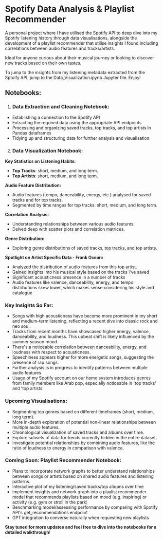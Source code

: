 # Spotify Data Analysis & Playlist Recommender

A personal project where I have utilised the Spotify API to deep dive into my Spotify listening history through data visualisations, alongside the development of a playlist recommender that utilise insights I found including correlations between audio features and tracks/artists.

Ideal for anyone curious about their musical journey or looking to discover new tracks based on their own tastes.

To jump to the insights from my listening metadata extracted from the Sptoify API, jump to the Data_Visualization.ipynb Jupyter file. Enjoy! 


## Notebooks:

1. ### Data Extraction and Cleaning Notebook:
- Establishing a connection to the Spotify API
- Extracting the required data using the appropriate API endpoints
- Processing and organizing saved tracks, top tracks, and top artists in Pandas dataframes
- Tidying up and structuring data for further analysis and visualisation
  
2. ### Data Visualization Notebook:
   
**Key Statistics on Listening Habits:**
  - **Top Tracks**: short, medium, and long term.
  - **Top Artists**: short, medium, and long term.

  **Audio Feature Distribution:**
  - Audio features (tempo, danceability, energy, etc.) analysed for saved tracks and      for top tracks.
  - Segmented by time ranges for top tracks: short, medium, and long term.
  
  **Correlation Analysis:**
  - Understanding relationships between various audio features.
  - Delved deep with scatter plots and correlation matrices.
  
  **Genre Distribution:** 
  - Exploring genre distributions of saved tracks,  top tracks, and top artists.

  **Spotlight on Artist Specific Data - Frank Ocean:**
  - Analyzed the distribution of audio features from this top artist.
  - Gained insights into his musical style based on the tracks I've saved
  - Significant acousticness presence in a number of tracks
  - Audio features like valence, danceability, energy, and tempo distributions skew  lower, which makes sense considering his style and catalogue
  
### Key Insights So Far:

- Songs with high acousticness have become more prominent in my short and medium-term listening, reflecting a recent dive into classic rock and neo soul.
- Tracks from recent months have showcased higher energy, valence, danceability, and loudness. This upbeat shift is likely influenced by the summer season mood.
- There's a noticeable correlation between danceability, energy, and loudness with respect to acousticness.
- Speechiness appears higher for more energetic songs, suggesting the presence of rap songs.
- Further analysis is in progress to identify patterns between multiple audio features
- Usage of my Spotify account  on our home system introduces genres from family members like Arab pop, especially noticeable in 'top tracks' and 'top artists'

### Upcoming Visualisations:

- Segmenting top genres based on different timeframes (short, medium, long term).
- More in-depth exploration of potential non-linear relationships between multiple audio features.
- Chronological visualization of saved tracks and albums over time.
- Explore subsets of data for trends currently hidden in the entire dataset.
- Investigate potential relationships by combining audio features, like the ratio of loudness to energy in comparison with valence.

### Coming Soon: Playlist Recommender Notebook:
- Plans to incorporate network graphs to better understand relationships between songs or artists based on shared audio features and listening patterns.
- Interactive plot of my listening/saved tracks/top albums over time
- Implement insights and network graph into a playlist recommender model that recommends  playlists based on mood (e.g. inspiring) or activity (e.g. gym or stroll in the park)
- Benchmarking model/assessing performance by comparing with Spotify API's get_recommendations endpoint
- GPT integration to converse naturally when requesting new playlists

**Stay tuned for more updates and feel free to dive into the notebooks for a detailed walkthrough!**
